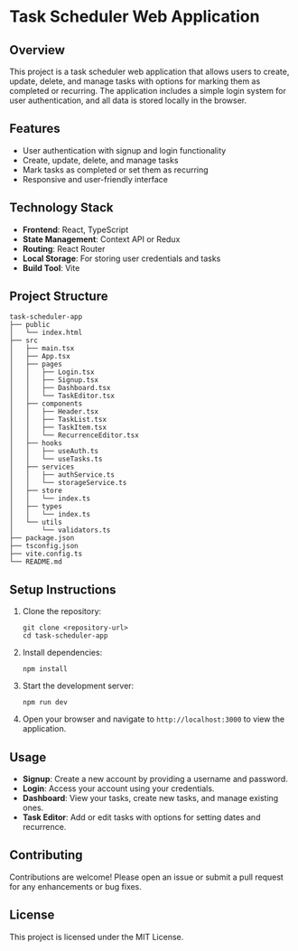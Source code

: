 # Task Scheduler Web Application

## Overview
This project is a task scheduler web application that allows users to create, update, delete, and manage tasks with options for marking them as completed or recurring. The application includes a simple login system for user authentication, and all data is stored locally in the browser.

## Features
- User authentication with signup and login functionality
- Create, update, delete, and manage tasks
- Mark tasks as completed or set them as recurring
- Responsive and user-friendly interface

## Technology Stack
- **Frontend**: React, TypeScript
- **State Management**: Context API or Redux
- **Routing**: React Router
- **Local Storage**: For storing user credentials and tasks
- **Build Tool**: Vite

## Project Structure
```
task-scheduler-app
├── public
│   └── index.html
├── src
│   ├── main.tsx
│   ├── App.tsx
│   ├── pages
│   │   ├── Login.tsx
│   │   ├── Signup.tsx
│   │   ├── Dashboard.tsx
│   │   └── TaskEditor.tsx
│   ├── components
│   │   ├── Header.tsx
│   │   ├── TaskList.tsx
│   │   ├── TaskItem.tsx
│   │   └── RecurrenceEditor.tsx
│   ├── hooks
│   │   ├── useAuth.ts
│   │   └── useTasks.ts
│   ├── services
│   │   ├── authService.ts
│   │   └── storageService.ts
│   ├── store
│   │   └── index.ts
│   ├── types
│   │   └── index.ts
│   └── utils
│       └── validators.ts
├── package.json
├── tsconfig.json
├── vite.config.ts
└── README.md
```

## Setup Instructions
1. Clone the repository:
   ```
   git clone <repository-url>
   cd task-scheduler-app
   ```

2. Install dependencies:
   ```
   npm install
   ```

3. Start the development server:
   ```
   npm run dev
   ```

4. Open your browser and navigate to `http://localhost:3000` to view the application.

## Usage
- **Signup**: Create a new account by providing a username and password.
- **Login**: Access your account using your credentials.
- **Dashboard**: View your tasks, create new tasks, and manage existing ones.
- **Task Editor**: Add or edit tasks with options for setting dates and recurrence.

## Contributing
Contributions are welcome! Please open an issue or submit a pull request for any enhancements or bug fixes.

## License
This project is licensed under the MIT License.